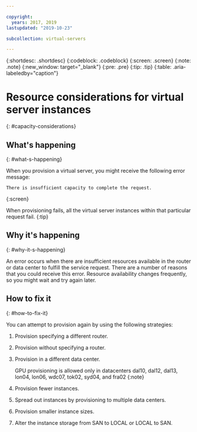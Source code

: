 ```yaml
---

copyright:
  years: 2017, 2019
lastupdated: "2019-10-23"

subcollection: virtual-servers

---
```


{:shortdesc: .shortdesc}
{:codeblock: .codeblock}
{:screen: .screen}
{:note: .note}
{:new_window: target="_blank"}
{:pre: .pre}
{:tip: .tip}
{:table: .aria-labeledby="caption"}


# Resource considerations for virtual server instances
{: #capacity-considerations}

## What's happening
{: #what-s-happening}

When you provision a virtual server, you might receive the following error message:

```
There is insufficient capacity to complete the request.
```
{:screen}

When provisioning fails, all the virtual server instances within that particular request fail.
{:tip}

## Why it's happening
{: #why-it-s-happening}

An error occurs when there are insufficient resources available in the router or data center to fulfill the service request. There are a number of reasons that you could receive this error. Resource availability changes frequently, so you might wait and try again later.

## How to fix it
{: #how-to-fix-it}

You can attempt to provision again by using the following strategies:

1. Provision specifying a different router.  
2. Provision without specifying a router.
3. Provision in a different data center.

   GPU provisioning is allowed only in datacenters dal10, dal12, dal13, lon04, lon06, wdc07, tok02, syd04, and fra02
   {:note}

4. Provision fewer instances.
5. Spread out instances by provisioning to multiple data centers.
6. Provision smaller instance sizes.
7. Alter the instance storage from SAN to LOCAL or LOCAL to SAN.
